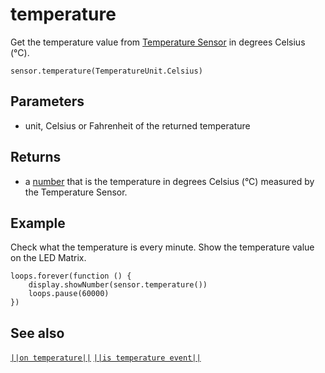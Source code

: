 # temperature

Get the temperature value from [Temperature Sensor](https://www.seeedstudio.com/edu/grove-zero.html "Grove Zero Temperature Sensor") in degrees Celsius (°C).

```sig
sensor.temperature(TemperatureUnit.Celsius)
```

## Parameters

* unit, Celsius or Fahrenheit of the returned temperature

## Returns

* a [number](/types/number) that is the temperature in degrees Celsius (°C) measured by the Temperature Sensor.

## Example

Check what the temperature is every minute. Show the temperature value on the LED Matrix.

```blocks
loops.forever(function () {
    display.showNumber(sensor.temperature())
    loops.pause(60000)
})
```

## See also

[`||on temperature||`](/reference/sensor/on-temperature) [`||is temperature event||`](/reference/sensor/was-temperature-triggered)